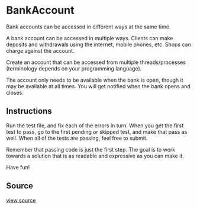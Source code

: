 # BankAccount

Bank accounts can be accessed in different ways at the same time.

A bank account can be accessed in multiple ways. Clients can make deposits and
withdrawals using the internet, mobile phones, etc. Shops can charge against the
account.

Create an account that can be accessed from multiple threads/processes
(terminology depends on your programming language).

The account only needs to be available when the bank is open, though it may be
available at all times. You will get notified when the bank opens and closes.

## Instructions

Run the test file, and fix each of the errors in turn. When you get the first
test to pass, go to the first pending or skipped test, and make that pass as
well. When all of the tests are passing, feel free to submit.

Remember that passing code is just the first step. The goal is to work towards a
solution that is as readable and expressive as you can make it.

Have fun!


## Source

 [view source]()